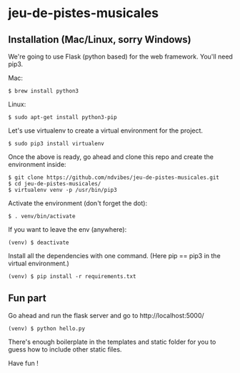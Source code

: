 # jeu-de-pistes-musicales

## Installation (Mac/Linux, sorry Windows)

We're going to use Flask (python based) for the web framework. You'll need pip3.

Mac:
```shell
$ brew install python3
```

Linux:
```shell
$ sudo apt-get install python3-pip
```

Let's use virtualenv to create a virtual environment for the project.

```shell
$ sudo pip3 install virtualenv
```

Once the above is ready, go ahead and clone this repo and create the environment inside:

```shell
$ git clone https://github.com/ndvibes/jeu-de-pistes-musicales.git
$ cd jeu-de-pistes-musicales/
$ virtualenv venv -p /usr/bin/pip3
```

Activate the environment (don't forget the dot):

```shell
$ . venv/bin/activate
```

If you want to leave the env (anywhere):

```shell
(venv) $ deactivate
```

Install all the dependencies with one command. (Here pip == pip3 in the virtual environment.)

```shell
(venv) $ pip install -r requirements.txt
```

## Fun part

Go ahead and run the flask server and go to http://localhost:5000/

```shell
(venv) $ python hello.py
```

There's enough boilerplate in the templates and static folder for you to guess how to include other static files.

Have fun !
